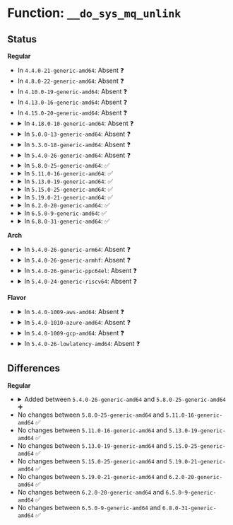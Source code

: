 # Function: <code>__do_sys_mq_unlink</code>

## Status
<b>Regular</b>
<ul>
<li>
In <code>4.4.0-21-generic-amd64</code>: Absent ❓
</li>
<li>
In <code>4.8.0-22-generic-amd64</code>: Absent ❓
</li>
<li>
In <code>4.10.0-19-generic-amd64</code>: Absent ❓
</li>
<li>
In <code>4.13.0-16-generic-amd64</code>: Absent ❓
</li>
<li>
In <code>4.15.0-20-generic-amd64</code>: Absent ❓
</li>
<li>
<details>
<summary>In <code>4.18.0-10-generic-amd64</code>: Absent ❓</summary>

```json
{
  "name": "__do_sys_mq_unlink",
  "collision_type": "Unique Static",
  "inline_type": "Full",
  "funcs": [
    {
      "addr": 18446744071582911477,
      "name": "__do_sys_mq_unlink",
      "external": false,
      "loc": "ipc/mqueue.c:803",
      "file": "ipc/mqueue.c",
      "inline": "declared, inlined",
      "caller_inline": [
        "ipc/mqueue.c:__ia32_sys_mq_unlink",
        "ipc/mqueue.c:__x64_sys_mq_unlink"
      ],
      "caller_func": []
    }
  ],
  "symbols": []
}
```
</details>
</li>
<li>
<details>
<summary>In <code>5.0.0-13-generic-amd64</code>: Absent ❓</summary>

```json
{
  "name": "__do_sys_mq_unlink",
  "collision_type": "Unique Static",
  "inline_type": "Full",
  "funcs": [
    {
      "addr": 18446744071583020005,
      "name": "__do_sys_mq_unlink",
      "external": false,
      "loc": "ipc/mqueue.c:803",
      "file": "ipc/mqueue.c",
      "inline": "declared, inlined",
      "caller_inline": [
        "ipc/mqueue.c:__ia32_sys_mq_unlink",
        "ipc/mqueue.c:__x64_sys_mq_unlink"
      ],
      "caller_func": []
    }
  ],
  "symbols": []
}
```
</details>
</li>
<li>
<details>
<summary>In <code>5.3.0-18-generic-amd64</code>: Absent ❓</summary>

```json
{
  "name": "__do_sys_mq_unlink",
  "collision_type": "Unique Static",
  "inline_type": "Full",
  "funcs": [
    {
      "addr": 18446744071583201109,
      "name": "__do_sys_mq_unlink",
      "external": false,
      "loc": "ipc/mqueue.c:858",
      "file": "ipc/mqueue.c",
      "inline": "declared, inlined",
      "caller_inline": [
        "ipc/mqueue.c:__ia32_sys_mq_unlink",
        "ipc/mqueue.c:__x64_sys_mq_unlink"
      ],
      "caller_func": []
    }
  ],
  "symbols": []
}
```
</details>
</li>
<li>
<details>
<summary>In <code>5.4.0-26-generic-amd64</code>: Absent ❓</summary>

```json
{
  "name": "__do_sys_mq_unlink",
  "collision_type": "Unique Static",
  "inline_type": "Full",
  "funcs": [
    {
      "addr": 18446744071583306885,
      "name": "__do_sys_mq_unlink",
      "external": false,
      "loc": "ipc/mqueue.c:857",
      "file": "ipc/mqueue.c",
      "inline": "declared, inlined",
      "caller_inline": [
        "ipc/mqueue.c:__ia32_sys_mq_unlink",
        "ipc/mqueue.c:__x64_sys_mq_unlink"
      ],
      "caller_func": []
    }
  ],
  "symbols": []
}
```
</details>
</li>
<li>
<details>
<summary>In <code>5.8.0-25-generic-amd64</code>: ✅</summary>

```c
long int __do_sys_mq_unlink(const char * u_name)
```

```json
{
  "name": "__do_sys_mq_unlink",
  "collision_type": "Unique Static",
  "inline_type": "No",
  "funcs": [
    {
      "addr": 18446744071583638320,
      "name": "__do_sys_mq_unlink",
      "external": false,
      "loc": "ipc/mqueue.c:938",
      "file": "ipc/mqueue.c",
      "inline": "seen, unknown",
      "caller_inline": [],
      "caller_func": [
        "ipc/mqueue.c:__ia32_sys_mq_unlink",
        "ipc/mqueue.c:__x64_sys_mq_unlink"
      ]
    }
  ],
  "symbols": [
    {
      "addr": 18446744071583638320,
      "name": "__do_sys_mq_unlink",
      "section": ".text",
      "bind": "STB_LOCAL",
      "size": 365
    }
  ]
}
```
</details>
</li>
<li>
<details>
<summary>In <code>5.11.0-16-generic-amd64</code>: ✅</summary>

```c
long int __do_sys_mq_unlink(const char * u_name)
```

```json
{
  "name": "__do_sys_mq_unlink",
  "collision_type": "Unique Static",
  "inline_type": "No",
  "funcs": [
    {
      "addr": 18446744071583759232,
      "name": "__do_sys_mq_unlink",
      "external": false,
      "loc": "ipc/mqueue.c:938",
      "file": "ipc/mqueue.c",
      "inline": "seen, unknown",
      "caller_inline": [],
      "caller_func": [
        "ipc/mqueue.c:__ia32_sys_mq_unlink",
        "ipc/mqueue.c:__x64_sys_mq_unlink"
      ]
    }
  ],
  "symbols": [
    {
      "addr": 18446744071583759232,
      "name": "__do_sys_mq_unlink",
      "section": ".text",
      "bind": "STB_LOCAL",
      "size": 365
    }
  ]
}
```
</details>
</li>
<li>
<details>
<summary>In <code>5.13.0-19-generic-amd64</code>: ✅</summary>

```c
long int __do_sys_mq_unlink(const char * u_name)
```

```json
{
  "name": "__do_sys_mq_unlink",
  "collision_type": "Unique Static",
  "inline_type": "No",
  "funcs": [
    {
      "addr": 18446744071583783360,
      "name": "__do_sys_mq_unlink",
      "external": false,
      "loc": "ipc/mqueue.c:938",
      "file": "ipc/mqueue.c",
      "inline": "seen, unknown",
      "caller_inline": [],
      "caller_func": [
        "ipc/mqueue.c:__ia32_sys_mq_unlink",
        "ipc/mqueue.c:__x64_sys_mq_unlink"
      ]
    }
  ],
  "symbols": [
    {
      "addr": 18446744071583783360,
      "name": "__do_sys_mq_unlink",
      "section": ".text",
      "bind": "STB_LOCAL",
      "size": 371
    }
  ]
}
```
</details>
</li>
<li>
<details>
<summary>In <code>5.15.0-25-generic-amd64</code>: ✅</summary>

```c
long int __do_sys_mq_unlink(const char * u_name)
```

```json
{
  "name": "__do_sys_mq_unlink",
  "collision_type": "Unique Static",
  "inline_type": "No",
  "funcs": [
    {
      "addr": 18446744071584145584,
      "name": "__do_sys_mq_unlink",
      "external": false,
      "loc": "ipc/mqueue.c:940",
      "file": "ipc/mqueue.c",
      "inline": "seen, unknown",
      "caller_inline": [],
      "caller_func": [
        "ipc/mqueue.c:__ia32_sys_mq_unlink",
        "ipc/mqueue.c:__x64_sys_mq_unlink"
      ]
    }
  ],
  "symbols": [
    {
      "addr": 18446744071584145584,
      "name": "__do_sys_mq_unlink",
      "section": ".text",
      "bind": "STB_LOCAL",
      "size": 371
    }
  ]
}
```
</details>
</li>
<li>
<details>
<summary>In <code>5.19.0-21-generic-amd64</code>: ✅</summary>

```c
long int __do_sys_mq_unlink(const char * u_name)
```

```json
{
  "name": "__do_sys_mq_unlink",
  "collision_type": "Unique Static",
  "inline_type": "No",
  "funcs": [
    {
      "addr": 18446744071584747232,
      "name": "__do_sys_mq_unlink",
      "external": false,
      "loc": "ipc/mqueue.c:952",
      "file": "ipc/mqueue.c",
      "inline": "seen, unknown",
      "caller_inline": [],
      "caller_func": [
        "ipc/mqueue.c:__ia32_sys_mq_unlink",
        "ipc/mqueue.c:__x64_sys_mq_unlink"
      ]
    }
  ],
  "symbols": [
    {
      "addr": 18446744071584747232,
      "name": "__do_sys_mq_unlink",
      "section": ".text",
      "bind": "STB_LOCAL",
      "size": 421
    }
  ]
}
```
</details>
</li>
<li>
<details>
<summary>In <code>6.2.0-20-generic-amd64</code>: ✅</summary>

```c
long int __do_sys_mq_unlink(const char * u_name)
```

```json
{
  "name": "__do_sys_mq_unlink",
  "collision_type": "Unique Static",
  "inline_type": "No",
  "funcs": [
    {
      "addr": 18446744071585442000,
      "name": "__do_sys_mq_unlink",
      "external": false,
      "loc": "ipc/mqueue.c:952",
      "file": "ipc/mqueue.c",
      "inline": "seen, unknown",
      "caller_inline": [],
      "caller_func": [
        "ipc/mqueue.c:__ia32_sys_mq_unlink",
        "ipc/mqueue.c:__x64_sys_mq_unlink"
      ]
    }
  ],
  "symbols": [
    {
      "addr": 18446744071585442000,
      "name": "__do_sys_mq_unlink",
      "section": ".text",
      "bind": "STB_LOCAL",
      "size": 365
    }
  ]
}
```
</details>
</li>
<li>
<details>
<summary>In <code>6.5.0-9-generic-amd64</code>: ✅</summary>

```c
long int __do_sys_mq_unlink(const char * u_name)
```

```json
{
  "name": "__do_sys_mq_unlink",
  "collision_type": "Unique Static",
  "inline_type": "No",
  "funcs": [
    {
      "addr": 18446744071585672208,
      "name": "__do_sys_mq_unlink",
      "external": false,
      "loc": "ipc/mqueue.c:952",
      "file": "ipc/mqueue.c",
      "inline": "seen, unknown",
      "caller_inline": [],
      "caller_func": [
        "ipc/mqueue.c:__ia32_sys_mq_unlink",
        "ipc/mqueue.c:__x64_sys_mq_unlink"
      ]
    }
  ],
  "symbols": [
    {
      "addr": 18446744071585672208,
      "name": "__do_sys_mq_unlink",
      "section": ".text",
      "bind": "STB_LOCAL",
      "size": 365
    }
  ]
}
```
</details>
</li>
<li>
<details>
<summary>In <code>6.8.0-31-generic-amd64</code>: ✅</summary>

```c
long int __do_sys_mq_unlink(const char * u_name)
```

```json
{
  "name": "__do_sys_mq_unlink",
  "collision_type": "Unique Static",
  "inline_type": "No",
  "funcs": [
    {
      "addr": 18446744071585918992,
      "name": "__do_sys_mq_unlink",
      "external": false,
      "loc": "ipc/mqueue.c:953",
      "file": "ipc/mqueue.c",
      "inline": "seen, unknown",
      "caller_inline": [],
      "caller_func": [
        "ipc/mqueue.c:__ia32_sys_mq_unlink",
        "ipc/mqueue.c:__x64_sys_mq_unlink"
      ]
    }
  ],
  "symbols": [
    {
      "addr": 18446744071585918992,
      "name": "__do_sys_mq_unlink",
      "section": ".text",
      "bind": "STB_LOCAL",
      "size": 365
    }
  ]
}
```
</details>
</li>
</ul>
<b>Arch</b>
<ul>
<li>
<details>
<summary>In <code>5.4.0-26-generic-arm64</code>: Absent ❓</summary>

```json
{
  "name": "__do_sys_mq_unlink",
  "collision_type": "Unique Static",
  "inline_type": "Full",
  "funcs": [
    {
      "addr": 18446603336495044372,
      "name": "__do_sys_mq_unlink",
      "external": false,
      "loc": "ipc/mqueue.c:857",
      "file": "ipc/mqueue.c",
      "inline": "declared, inlined",
      "caller_inline": [
        "ipc/mqueue.c:__arm64_sys_mq_unlink"
      ],
      "caller_func": []
    }
  ],
  "symbols": []
}
```
</details>
</li>
<li>
<details>
<summary>In <code>5.4.0-26-generic-armhf</code>: Absent ❓</summary>

```json
{
  "name": "__do_sys_mq_unlink",
  "collision_type": "Unique Static",
  "inline_type": "Full",
  "funcs": [
    {
      "addr": 3228453456,
      "name": "__do_sys_mq_unlink",
      "external": false,
      "loc": "ipc/mqueue.c:857",
      "file": "ipc/mqueue.c",
      "inline": "declared, inlined",
      "caller_inline": [
        "ipc/mqueue.c:__se_sys_mq_unlink"
      ],
      "caller_func": []
    }
  ],
  "symbols": []
}
```
</details>
</li>
<li>
<details>
<summary>In <code>5.4.0-26-generic-ppc64el</code>: Absent ❓</summary>

```json
{
  "name": "__do_sys_mq_unlink",
  "collision_type": "Unique Static",
  "inline_type": "Full",
  "funcs": [
    {
      "addr": 13835058055288939352,
      "name": "__do_sys_mq_unlink",
      "external": false,
      "loc": "ipc/mqueue.c:857",
      "file": "ipc/mqueue.c",
      "inline": "declared, inlined",
      "caller_inline": [
        "ipc/mqueue.c:__se_sys_mq_unlink"
      ],
      "caller_func": []
    }
  ],
  "symbols": []
}
```
</details>
</li>
<li>
<details>
<summary>In <code>5.4.0-24-generic-riscv64</code>: Absent ❓</summary>

```json
{
  "name": "__do_sys_mq_unlink",
  "collision_type": "Unique Static",
  "inline_type": "Full",
  "funcs": [
    {
      "addr": 18446743936274324322,
      "name": "__do_sys_mq_unlink",
      "external": false,
      "loc": "ipc/mqueue.c:857",
      "file": "ipc/mqueue.c",
      "inline": "declared, inlined",
      "caller_inline": [
        "ipc/mqueue.c:__se_sys_mq_unlink"
      ],
      "caller_func": []
    }
  ],
  "symbols": []
}
```
</details>
</li>
</ul>
<b>Flavor</b>
<ul>
<li>
<details>
<summary>In <code>5.4.0-1009-aws-amd64</code>: Absent ❓</summary>

```json
{
  "name": "__do_sys_mq_unlink",
  "collision_type": "Unique Static",
  "inline_type": "Full",
  "funcs": [
    {
      "addr": 18446744071583275621,
      "name": "__do_sys_mq_unlink",
      "external": false,
      "loc": "ipc/mqueue.c:857",
      "file": "ipc/mqueue.c",
      "inline": "declared, inlined",
      "caller_inline": [
        "ipc/mqueue.c:__ia32_sys_mq_unlink",
        "ipc/mqueue.c:__x64_sys_mq_unlink"
      ],
      "caller_func": []
    }
  ],
  "symbols": []
}
```
</details>
</li>
<li>
<details>
<summary>In <code>5.4.0-1010-azure-amd64</code>: Absent ❓</summary>

```json
{
  "name": "__do_sys_mq_unlink",
  "collision_type": "Unique Static",
  "inline_type": "Full",
  "funcs": [
    {
      "addr": 18446744071583212757,
      "name": "__do_sys_mq_unlink",
      "external": false,
      "loc": "ipc/mqueue.c:857",
      "file": "ipc/mqueue.c",
      "inline": "declared, inlined",
      "caller_inline": [
        "ipc/mqueue.c:__ia32_sys_mq_unlink",
        "ipc/mqueue.c:__x64_sys_mq_unlink"
      ],
      "caller_func": []
    }
  ],
  "symbols": []
}
```
</details>
</li>
<li>
<details>
<summary>In <code>5.4.0-1009-gcp-amd64</code>: Absent ❓</summary>

```json
{
  "name": "__do_sys_mq_unlink",
  "collision_type": "Unique Static",
  "inline_type": "Full",
  "funcs": [
    {
      "addr": 18446744071583259653,
      "name": "__do_sys_mq_unlink",
      "external": false,
      "loc": "ipc/mqueue.c:857",
      "file": "ipc/mqueue.c",
      "inline": "declared, inlined",
      "caller_inline": [
        "ipc/mqueue.c:__ia32_sys_mq_unlink",
        "ipc/mqueue.c:__x64_sys_mq_unlink"
      ],
      "caller_func": []
    }
  ],
  "symbols": []
}
```
</details>
</li>
<li>
<details>
<summary>In <code>5.4.0-26-lowlatency-amd64</code>: Absent ❓</summary>

```json
{
  "name": "__do_sys_mq_unlink",
  "collision_type": "Unique Static",
  "inline_type": "Full",
  "funcs": [
    {
      "addr": 18446744071583358373,
      "name": "__do_sys_mq_unlink",
      "external": false,
      "loc": "ipc/mqueue.c:857",
      "file": "ipc/mqueue.c",
      "inline": "declared, inlined",
      "caller_inline": [
        "ipc/mqueue.c:__ia32_sys_mq_unlink",
        "ipc/mqueue.c:__x64_sys_mq_unlink"
      ],
      "caller_func": []
    }
  ],
  "symbols": []
}
```
</details>
</li>
</ul>

## Differences
<b>Regular</b>
<ul>
<li>
<details>
<summary>Added between <code>5.4.0-26-generic-amd64</code> and <code>5.8.0-25-generic-amd64</code> ➕</summary>

```c
long int __do_sys_mq_unlink(const char * u_name)
```
</details>
</li>
<li>
No changes between <code>5.8.0-25-generic-amd64</code> and <code>5.11.0-16-generic-amd64</code> ✅
</li>
<li>
No changes between <code>5.11.0-16-generic-amd64</code> and <code>5.13.0-19-generic-amd64</code> ✅
</li>
<li>
No changes between <code>5.13.0-19-generic-amd64</code> and <code>5.15.0-25-generic-amd64</code> ✅
</li>
<li>
No changes between <code>5.15.0-25-generic-amd64</code> and <code>5.19.0-21-generic-amd64</code> ✅
</li>
<li>
No changes between <code>5.19.0-21-generic-amd64</code> and <code>6.2.0-20-generic-amd64</code> ✅
</li>
<li>
No changes between <code>6.2.0-20-generic-amd64</code> and <code>6.5.0-9-generic-amd64</code> ✅
</li>
<li>
No changes between <code>6.5.0-9-generic-amd64</code> and <code>6.8.0-31-generic-amd64</code> ✅
</li>
</ul>
